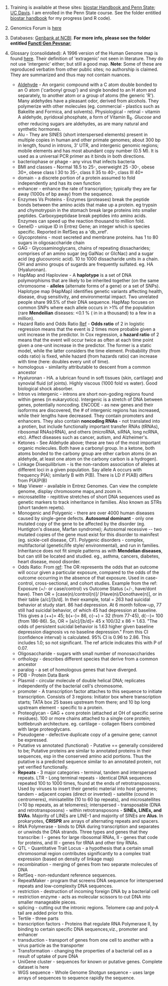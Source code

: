 1. Training is available at these sites: [biostar Handbook and Penn State](https://www.biostarhandbook.com/); 
[UC Davis](http://bioinformatics.ucdavis.edu/training/). I am enrolled in the Penn State course. See the folder entitled [biostar handbook](https://github.com/shankar4/Functional-Genomics/tree/master/bioistar%20handbook) for my progress (and R code).  

2. Genomics Forum is [here](https://www.biostars.org/)

3. Databases: [Genbank at NCBI](https://www.ncbi.nlm.nih.gov/genbank/). **For more info, please see the folder entitled [Functl Gen Pevsnar](https://github.com/shankar4/Functional-Genomics/tree/master/FunctlGen%20Pevsner)**; 

4. Glossary (consolidated): A 1996 version of the Human Genome map is found [here](http://geneticssuite.net/node/33). Their definition of 'extragenic' not seen in literature. They do not use 'intergenic' either; but still a good map. **Note**: Some of these are reproduced verbatim from other public sites; no authorship is claimed. They are summarized and thus may not contain nuances. 
   * [Aldehyde](https://www.britannica.com/science/aldehyde) - An organic compound with a C atom double bonded to an O atom ('carbonyl group') and single bonded to an H atom and separately, to another atom or a group of atoms (the generic 'R'). Many aldehydes have a pleasant odor, derived from alcohols. They polymerize with other molecules (eg. commercial - plastics such as Bakelite and Formica, and solvents). Physiological - retinal - vitamin A aldehyde, pyridoxal phosphate, a form of Vitamin B<sub>6</sub>. *Glucose* and other reducing sugars are aldehydes, as are many natural and synthetic hormones. 
    * Alu - They are SINES (short interspersed elements) present in multiple copies in human and other primate genomes; about 300 bp in length, found in introns, 3' UTR, and intergenic genomic regions; mobile elements and has most abundant copy number (0.5 M). It is used as a universal PCR primer as it binds in both directions.
    * bacteriophase or phage - any virus that infects bacteria
    * BMI and classes - Normal 18.5 to 25-, overweight  25 -30-, obese 30+, obese class I  30 to 35-, class II 35 to 40-, class III 40+
    * domain - a discrete portion of a protein assumed to fold independently and has its own function
    * enhancer - enhance the rate of transcription; typically they are far away (1000s of bp away) from the sequence.
    * Enzymes Vs Proteins - Enzymes (proteases) break the peptide bonds between the amino acids that make up a protein. eg trypsin and chymotrypsin in the stomach break large proteins into smaller peptides. Carboxypeptidase break peptides into amino acids. Enzymes can speed up the reaction thousand to million fold. 
    * GeneID - unique ID in Entrez Gene; an integer which is species specific. Reported in RefSeq as a 'db_xref'.
    * Glycoproteins - most secreted and membrane proteins. has 1 to 80 sugars in oligosaccharide chain    
    * GAG - Glycosaminoglycans, chains of repeating dissacharides; comprises of an amino sugar (eg GalNac or GlcNac) and a sugar acid (eg glucouronic acid). 10 to 1000 dissacharide units in a chain. OH and amino groups of sugards are frequently sulfated. eg. HA (Hyaluronan). 
    * HapMap and Haploview -  A **haplotype** is a set of DNA polymorphisms that are likely to be inherited together (on the same chromosome - **alleles** (alternate forms of a gene) or a set of SNPs). Haplotype map (HapMap) identifies genetic variants affecting health, disease, drug sensitivity, and environmental impact. Two unrelated people share 99.5% of their DNA sequence. HapMap focuses on common SNPs where each allele occurs in >1% of the population (rare **Mendeilian** diseases: <0.1 % ( in in a thousand) to a few in a million). 
    * Hazard Ratio and Odds Ratio [Ref](https://stats.stackexchange.com/questions/91107/is-there-any-functional-difference-between-an-odds-ratio-and-hazard-ratio) - **Odds ratio** of 2 in logistic regression means that the event is 2 times more probable given a unit increase in the predictor. In Cox regression, a **hazard ratio** of 2 means that the event will occur twice as often at each time point given a one-unit increase in the predictor. The former is a static model, while the latter considers the time element. Probability (from odds ratio) is fixed, while hazard (from hazards ratio) can increase with time (here: doubles every unit of time).  
    * homologous - similarity attributable to descent from a common ancestor
    * Hyaluronan - HA. a lubrican found in soft tissues (skin, cartilage) and synovial fluid (of joints). Highly viscous (1000 fold vs water). Good biological shock absorber. 
    * Intron vs intergenic - introns are short non-goding regions found within genes (in eukaryotics). Intergenic is a stretch of DNA between genes, potentially noncoding. ENCODE - as new genes and their isoforrms are discovered, the # of intergenic regions has increased, while their lengths have decreased. They contain promoters and enhancers. They  also contain **noncoding RNAs** - not translated into a protien, but include functionally important transfer RNAs (tRNAs), ribosomal RNAs(rRNA), and others (microRNA, siRNA, long ncRNA, etc). Affect diseases such as cancer, autism, and Alzheimer's. 
    * Ketones - See Aldehyde above; these are two of the most important organic molecules. Both have a carbonyl group. In a ketone, both atoms bonded to the carbony group are other carbon atoms (in an aldehyde, at least one atom on the carbony carbon is a hydrogen). 
    * Linkage Disequilibrium - is the non-random association of alleles at different loci in a given population. Say allele A occurs with frequency P(A); similarly B with P(B). There is LD if P(AB) differs from P(A)P(B)
    * Map Viewer - available in Entrez Genomes. Can view the complete genome, display chromosome maps,and zoom in.
    * microsatellite - repititive stretches of short DNA sequences used as genetic markers to track inheritance in families. Also known as STRs (short tandem repets).
    * Monogenic and Polygenic -  there are over 4000 human diseases caused by single-gene defects. **Autosomal dominant** - only one mutated copy of the gene to be affected by the disorder (eg. Huntigton's disease, Marfan syndrome); Autosomal recessive -- two mutated copies of the gene must exist for this disorder to mainifest (eg. sickle-cell disease, CF). Polygenic disorders - complex, multifactorial (genetic/life style/ environmental), and run in families. Inheritance does not fit simple patterns as with **Mendelian diseases**, but can still be located and studied. eg., asthma, cancers, diabetes, heart disease, mood disorder. 
    * Odds Ratio: From [ref](https://www.ncbi.nlm.nih.gov/pmc/articles/PMC2938757/): The OR represents the odds that an outcome will occur given a particular exposure, compared to the odds of the outcome occurring in the absence of that exposure. Used in case-control, cross-sectional, and cohort studies. Example from the ref: Exposure (+/- or case/control) vs Outcome Status (+/-, have/dont have). Then OR = [case(n)/control(n)]/ [Have(n)/Donothave(n)], or in their table {a/c]/[b/d].  In their example, total = 263 had suicidal behavior at study start. 86 had depression. At 6 month follow-up, 77 still had suicidal behavior, of which 45 had depression at baseline. This gives a (++)= 45; b(+-)= 86, c(-+) = 32 (from 77-45), d(--)= 100 (from 186-86). So, OR = [a/c]/[b/d]= 45 x 100/32 x 86 = 1.63. "The odds of persistent suicidal behavior is 1.63 higher given baseline depression diagnosis vs no baseline depression." From this CI (confidence interval) is calculated. 95% CI is 0.96 to 2.86. This includes 1.0; so not significant. The ref article indicates this with P of 0.07. 
    * Oligosaccharide - sugars with small number of monosaccharides
    * orthology - describes different species that derive from a common ancestor
    * paralog - a set of homologous genes that have diverged.
    * PDB - Protein Data Bank
    * Plasmid - circular molecule of double helical DNA; replicates independently of the bacterial cell's chromosome.
    * promoter - A transcription factor attaches to this sequence to initiate transcription. Consists of 3 regions: Initiator box where transcription starts; TATA box 25 bases upstream from there; and 10 bp long upstream element - specific to a protein.
    * Proteoglycan - GAG + core protein (attached at OH of specific serine residues). 100 or more chains attached to a single core protein; bottlebrush architecture. eg. cartilage - collagen fibers combined with large proteoglycans. 
    * Pseudogene - defective duplicate copy of a genuine gene; cannot be expressed. 
    * Putative vs annotated (functional) - Putative == generally considered to be; Putative proteins are similar to annotated proteins in their sequences, esp in the conserved amino acid portions. Thus the putative is a predicted sequence similar to an annotated protein,  not yet verified functionally. 
    * **Repeats** - 3 major categories - terminal, tandem and interspersed repeats. LTR - Long terminal repeats - identical DNA sequences repeated 100 to 1000 times, found at the ends of retrotranspososns. Used by viruses to insert their genetic material into host genomes; tandem - adjacent copies (direct or inverted) - satellite (cound in centromeres), minisatellite (10 to 60 bp repeats), and microsatellites (<10 bp repeats, as at telomeres); interspersed - transposable (DNA and retrotransposons) - within retrotransposons - **SINEs, LINEs, and SVAs**. Majority of LINEs are LINE-1 and majority of SINEs are **Alus**. In prokaryotes, **CRISPR** are arrays of alternating repeats and spacers. 
    * RNA Polymerase - binds to DNA during transcription and separates or unwinds the DNA strands. Three types and genes that they transcribe: I - genes for large ribosomal RNAs, II - genes that code for proteins, and III - genes for tRNA and other tiny RNAs.
    * QTL - Quantitative Trait Locus - a hypothesis that a certain small chromosomal region contributes significantly to a complex trait expression (based on density of linkage map)
    * recombination - merging of genes from two separate molecules of DNA
    * RefSeq - non-redundant reference sequences.
    * RepeatMaker - program that screens DNA sequence for interspersed repeats and low-complexity DNA sequences.
    * restriction - destruction of incoming foreign DNA by a bacterial cell
    * restriction enzyme - acts as molecular scissors to cut DNA into smaller manageable pieces.
    * splicing - cutting out the intronic regions. Telomere cap and poly-A tail are added prior to this.
    * Tertile - three parts
    * transcription factors - Proteins that regulate RNA Polymerase II, by binding to certain specific DNA sequences,viz., promoter and enhancer
    * transduction - transport of genes from one cell to another with a virus particle as the transporter
    * Transformation - changing the properties of a bacterial cell as a result of uptake of pure DNA
    * UniGene cluster - sequences for known or putative genes. Complete dataset is here
    * WGS sequence - Whole Genome Shotgun sequence - uses large arrays of sequences to sequence rapidly the sequence.
    
    


    
   
    
   
    

